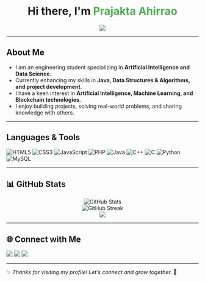 <h1 align="center">Hi there, I'm <span style="color:#4CAF50;">Prajakta Ahirrao</span></h1>

<p align="center">
  <img src="https://img.shields.io/badge/💻%20Learning-Exploring%20Java%20%7C%20DSA%20%7C%20Web%20Dev-blueviolet?style=for-the-badge"/>
</p>

---

## About Me  

- I am an engineering student specializing in **Artificial Intelligence and Data Science**.  
- Currently enhancing my skills in **Java, Data Structures & Algorithms, and project development**.  
- I have a keen interest in **Artificial Intelligence, Machine Learning, and Blockchain technologies**.  
- I enjoy building projects, solving real-world problems, and sharing knowledge with others.  

---


## Languages & Tools  
<p>
  <img src="https://img.shields.io/badge/HTML5-%23E34F26?style=flat&logo=html5&logoColor=white" alt="HTML5"/>
  <img src="https://img.shields.io/badge/CSS3-%231572B6?style=flat-square&logo=css3&logoColor=white" alt="CSS3"/>
  <img src="https://img.shields.io/badge/JavaScript-%23F7DF1E?style=plastic&logo=javascript&logoColor=black" alt="JavaScript"/>
  <img src="https://img.shields.io/badge/PHP-%23777BB4?style=flat&logo=php&logoColor=white" alt="PHP"/>
  <img src="https://img.shields.io/badge/Java-%23ED8B00?style=flat-square&logo=openjdk&logoColor=white" alt="Java"/>
  <img src="https://img.shields.io/badge/C++-%2300599C?style=plastic&logo=c%2B%2B&logoColor=white" alt="C++"/>
  <img src="https://img.shields.io/badge/C-%2300599C?style=flat&logo=c&logoColor=white" alt="C"/>
  <img src="https://img.shields.io/badge/Python-%233776AB?style=flat-square&logo=python&logoColor=white" alt="Python"/>
  <img src="https://img.shields.io/badge/MySQL-%234479A1?style=plastic&logo=mysql&logoColor=white" alt="MySQL"/>
</p>


---

## 📊 GitHub Stats  
<p align="center">
  <img src="https://github-readme-stats.vercel.app/api?username=YOUR_USERNAME&show_icons=true&theme=tokyonight" alt="GitHub Stats" />
  <br/>
  <img src="https://github-readme-streak-stats.herokuapp.com/?user=YOUR_USERNAME&theme=tokyonight" alt="GitHub Streak"/>
  <br/>
  <img src="https://github-readme-stats.vercel.app/api/top-langs/?username=YOUR_USERNAME&layout=compact&theme=tokyonight"/>
</p>

---

## 🌐 Connect with Me  
<p>
  <a href="https://www.linkedin.com/in/prajktaahirrao/"><img src="https://img.shields.io/badge/LinkedIn-0A66C2?style=for-the-badge&logo=linkedin&logoColor=white"/></a>
  <a href="https://leetcode.com/u/prajkta_ahirrao/"><img src="https://img.shields.io/badge/LeetCode-FFA116?style=for-the-badge&logo=leetcode&logoColor=black"/></a>
  <a href="https://www.instagram.com/prajkta.ahirrao/"><img src="https://img.shields.io/badge/Instagram-E4405F?style=for-the-badge&logo=instagram&logoColor=white"/></a>
</p>

---

✨ *Thanks for visiting my profile! Let’s connect and grow together.* 🚀
